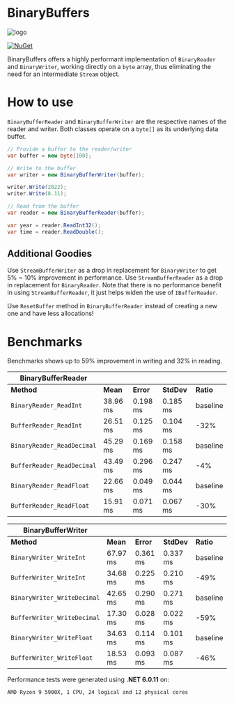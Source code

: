 # BinaryBuffers

![logo](https://github.com/salarcode/BinaryBuffers/blob/master/img/logo.png)

[![NuGet](https://img.shields.io/nuget/v/Salar.BinaryBuffers.svg)](https://www.nuget.org/packages/Salar.BinaryBuffers)

BinaryBuffers offers a highly performant implementation of `BinaryReader` and `BinaryWriter`, working directly on a `byte` array, thus eliminating the need for an intermediate `Stream` object.

# How to use

`BinaryBufferReader` and `BinaryBufferWriter` are the respective names of the reader and writer. Both classes operate on a `byte[]` as its underlying data buffer.

```csharp
// Provide a buffer to the reader/writer
var buffer = new byte[100];

// Write to the buffer
var writer = new BinaryBufferWriter(buffer);

writer.Write(2022);
writer.Write(8.11);

// Read from the buffer
var reader = new BinaryBufferReader(buffer);

var year = reader.ReadInt32();
var time = reader.ReadDouble();
```

## Additional Goodies
Use `StreamBufferWriter` as a drop in replacement for `BinaryWriter` to get 5% ~ 10% improvement in performance.
Use `StreamBufferReader` as a drop in replacement for `BinaryReader`. Note that there is no performance benefit in using `StreamBufferReader`, it just helps widen the use of `IBufferReader`.

Use `ResetBuffer` method in `BinaryBufferReader` instead of creating a new one and have less allocations!

# Benchmarks

Benchmarks shows up to 59% improvement in writing and 32% in reading.

| BinaryBufferReader |     |     |     |     |
| --- | --- | --- | --- | --- |
| **Method** | **Mean** | **Error** | **StdDev** | **Ratio** |
| `BinaryReader_ReadInt` | 38.96 ms | 0.198 ms | 0.185 ms | baseline |
| `BufferReader_ReadInt` | 26.51 ms | 0.125 ms | 0.104 ms |     -32% |
| `BinaryReader_ReadDecimal` | 45.29 ms | 0.169 ms | 0.158 ms | baseline |
| `BufferReader_ReadDecimal` | 43.49 ms | 0.296 ms | 0.247 ms |      -4% |
| `BinaryReader_ReadFloat` | 22.66 ms | 0.049 ms | 0.044 ms | baseline |
| `BufferReader_ReadFloat` | 15.91 ms | 0.071 ms | 0.067 ms |     -30% |

| BinaryBufferWriter |     |     |     |     |
| --- | --- | --- | --- | --- |
| **Method** | **Mean** | **Error** | **StdDev** | **Ratio** |
| `BinaryWriter_WriteInt` | 67.97 ms | 0.361 ms | 0.337 ms | baseline |
| `BufferWriter_WriteInt` | 34.68 ms | 0.225 ms | 0.210 ms |     -49% |
| `BinaryWriter_WriteDecimal` | 42.65 ms | 0.290 ms | 0.271 ms | baseline |
| `BufferWriter_WriteDecimal` | 17.30 ms | 0.028 ms | 0.022 ms |     -59% |
| `BinaryWriter_WriteFloat` | 34.63 ms | 0.114 ms | 0.101 ms | baseline |
| `BufferWriter_WriteFloat` | 18.53 ms | 0.093 ms | 0.087 ms |     -46% |

Performance tests were generated using **.NET 6.0.11** on:
```
AMD Ryzen 9 5900X, 1 CPU, 24 logical and 12 physical cores
```